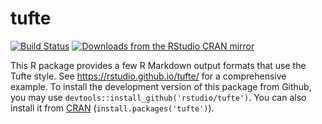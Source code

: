 # tufte

[![Build Status](https://travis-ci.org/rstudio/tufte.svg)](https://travis-ci.org/rstudio/tufte)
[![Downloads from the RStudio CRAN mirror](https://cranlogs.r-pkg.org/badges/tufte)](https://cran.r-project.org/package=tufte)

This R package provides a few R Markdown output formats that use the Tufte style. See https://rstudio.github.io/tufte/ for a comprehensive example. To install the development version of this package from Github, you may use `devtools::install_github('rstudio/tufte')`. You can also install it from [CRAN](https://cran.r-project.org/package=tufte) (`install.packages('tufte')`).
